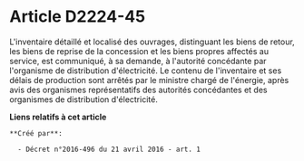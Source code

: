 # Article D2224-45

L'inventaire détaillé et localisé des ouvrages, distinguant les biens de retour, les biens de reprise de la concession et les
biens propres affectés au service, est communiqué, à sa demande, à l'autorité concédante par l'organisme de distribution
d'électricité. Le contenu de l'inventaire et ses délais de production sont arrêtés par le ministre chargé de l'énergie, après
avis des organismes représentatifs des autorités concédantes et des organismes de distribution d'électricité.

**Liens relatifs à cet article**

	**Créé par**:

	  - Décret n°2016-496 du 21 avril 2016 - art. 1
